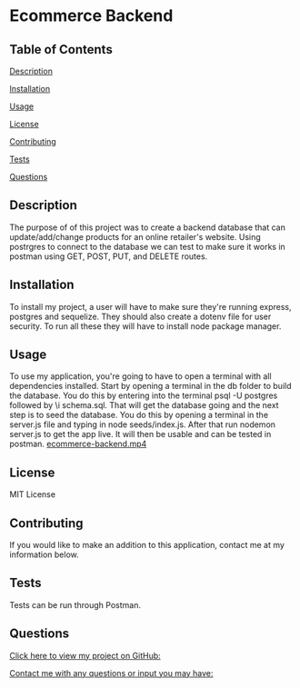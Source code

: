# Ecommerce Backend

## Table of Contents

[Description](#description)

[Installation](#installation)

[Usage](#usage)

[License](#license)

[Contributing](#contributing)

[Tests](#tests)

[Questions](#questions)

## Description

The purpose of of this project was to create a backend database that can update/add/change products for an online retailer's website. Using postrgres to connect to the database we can test to make sure it works in postman using GET, POST, PUT, and DELETE routes.

## Installation

To install my project, a user will have to make sure they're running express, postgres and sequelize. They should also create a dotenv file for user security. To run all these they will have to install node package manager.

## Usage

To use my application, you're going to have to open a terminal with all dependencies installed. Start by opening a terminal in the db folder to build the database. You do this by entering into the terminal psql -U postgres followed by \i schema.sql. That will get the database going and the next step is to seed the database. You do this by opening a terminal in the server.js file and typing in node seeds/index.js. After that run nodemon server.js to get the app live. It will then be usable and can be tested in postman. [ecommerce-backend.mp4](https://drive.google.com/file/d/1G04T668-vgT0QXxzLuvxR7lr-BzHG3jy/view?usp=sharing)

## License

MIT License

## Contributing

If you would like to make an addition to this application, contact me at my information below.

## Tests

Tests can be run through Postman.

## Questions

[Click here to view my project on GitHub:](https://github.com/mndanh/ecommerce-backend)

[Contact me with any questions or input you may have:](mndanh@gmail.com)
